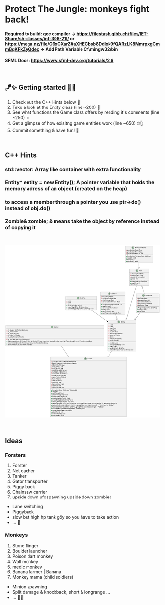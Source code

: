 # Protect The Jungle: monkeys fight back!

#### Required to build: gcc compiler -> https://filestash.gibb.ch/files/IET-Share/sh-classes/inf-306-21l/ or https://mega.nz/file/G6xCXarZ#aXHECbsb8Ddlxk9fQARzLK8MmrpxgCmmBqKFkZyQdec -> Add Path Variable C:\mingw32\bin
#### SFML Docs: https://www.sfml-dev.org/tutorials/2.6

<br/>

## 🪁✨ Getting started 🚀🎯
1. Check out the C++ Hints below 💪
2. Take a look at the Entity class (line ~200) 🤔
3. See what functions the Game class offers by reading it's comments (line ~250) ☺️
4. Get a glimpse of how exisitng game entities work (line ~650) 🤓👆
5. Commit something & have fun! 💜

<br/>

## C++ Hints
### std::vector: Array like container with extra functionality
### Entity* entity = new Entity(); A pointer variable that holds the memory adress of an object (created on the heap)
### to access a member through a pointer you use ptr->do() instead of obj.do()
### Zombie& zombie; & means take the object by reference instead of copying it

<br/>

![Alt Text](/uml/classes.svg)

<br/>

## Ideas

### Forsters
1. Forster
2. Net cacher
3. Tanker
4. Gator transporter
5. Piggy back
6. Chainsaw carrier
7. upside down ufospawning upside down zombies



* Lane switching
* Piggyback
* slow but high hp tank göy so you have to take action
* ... 🦋

### Monkeys
1. Stone flinger
2. Boulder launcher
3. Poison dart monkey
4. Wall monkey
5. medic monkey
6. Banana farmer | Banana 
7. Monkey mama (child soldiers)



* Minion spawning
* Split damage & knockback, short & longrange ...
* ... 🧙‍♂️